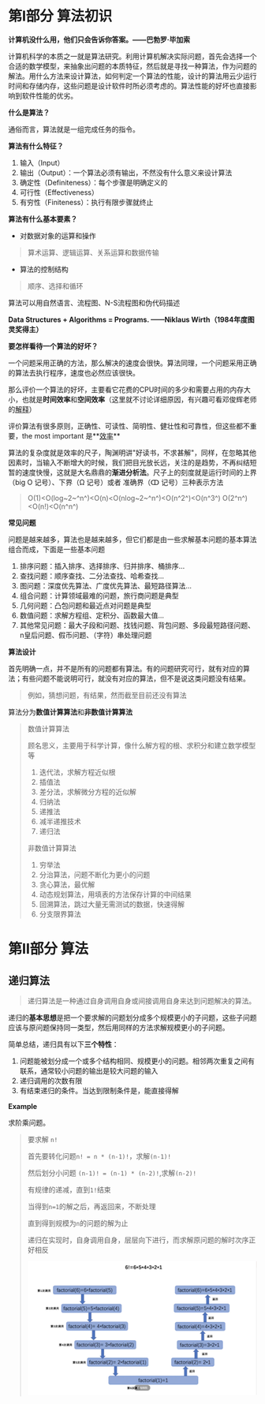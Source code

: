 # 第Ⅰ部分 算法初识

**计算机没什么用，他们只会告诉你答案。——巴勃罗·毕加索**

计算机科学的本质之一就是算法研究。利用计算机解决实际问题，首先会选择一个合适的数学模型，来抽象出问题的本质特征，然后就是寻找一种算法，作为问题的解法。用什么方法来设计算法，如何判定一个算法的性能，设计的算法用云少运行时间和存储内存，这些问题是设计软件时所必须考虑的。算法性能的好坏也直接影响到软件性能的优劣。

**什么是算法？**

通俗而言，算法就是一组完成任务的指令。

**算法有什么特征？**

1. 输入（Input）
2. 输出（Output）：一个算法必须有输出，不然没有什么意义来设计算法
3. 确定性（Definiteness）：每个步骤是明确定义的
4. 可行性（Effectiveness）
5. 有穷性（Finiteness）：执行有限步骤就终止

**算法有什么基本要素？**

- 对数据对象的运算和操作
> 算术运算、逻辑运算、关系运算和数据传输
- 算法的控制结构
> 顺序、选择和循环

算法可以用自然语言、流程图、N-S流程图和伪代码描述

**Data Structures + Algorithms  = Programs. ——Niklaus Wirth（1984年度图灵奖得主）**

**要怎样看待一个算法的好坏？**

一个问题采用正确的方法，那么解决的速度会很快。算法同理，一个问题采用正确的算法去执行程序，速度也必然应该很快。

那么评价一个算法的好坏，主要看它花费的CPU时间的多少和需要占用的内存大小，也就是**时间效率**和**空间效率**（这里就不讨论详细原因，有兴趣可看邓俊辉老师的[解释](https://www.bilibili.com/video/BV1hJ411S7wU?p=4&vd_source=4fe602163e123a42d52b1a7672e94c9a)）

评价算法有很多原则，正确性、可读性、简明性、健壮性和可靠性，但这些都不重要，the most important 是**<u>效率</u>**

算法的复杂度就是效率的尺子，陶渊明讲"好读书，不求甚解"，同样，在忽略其他因素时，当输入不断增大的时候，我们把目光放长远，关注的是趋势，不再纠结短暂的速度快慢，这就是大名鼎鼎的**渐进分析法**。尺子上的刻度就是运行时间的上界（big O 记号）、下界（Ω 记号）或者 准确界（ↀ 记号）三种表示方法

> O(1)<O(log~2~^n^)<O(n)<O(nlog~2~^n^)<O(n^2^)<O(n^3^)
> O(2^n^)<O(n!)<O(n^n^)

**常见问题**

问题是越来越多，算法也是越来越多，但它们都是由一些求解基本问题的基本算法组合而成，下面是一些基本问题

1. 排序问题：插入排序、选择排序、归并排序、桶排序...
2. 查找问题：顺序查找、二分法查找、哈希查找...
3. 图问题：深度优先算法、广度优先算法、最短路径算法...
4. 组合问题：计算领域最难的问题，旅行商问题是典型
5. 几何问题：凸包问题和最近点对问题是典型
6. 数值问题：求解方程组、定积分、函数最大值...
7. 其他常见问题：最大子段和问题、找钱问题、背包问题、多段最短路径问题、n皇后问题、假币问题、（字符）串处理问题

**算法设计**

首先明确一点，并不是所有的问题都有算法。有的问题研究可行，就有对应的算法；有些问题不能说明可行，就没有对应的算法，但不是说这类问题没有结果。

> 例如，猜想问题，有结果，然而截至目前还没有算法

算法分为**数值计算算法**和**非数值计算算法**

> 数值计算算法
>
> 顾名思义，主要用于科学计算，像什么解方程的根、求积分和建立数学模型等
>
> 1. 迭代法，求解方程近似根
> 2. 插值法
> 3. 差分法，求解微分方程的近似解
> 4. 归纳法
> 5. 递推法
> 6. 减半递推技术
> 7. 递归法
>
> 非数值计算算法
>
> 1. 穷举法
> 2. 分治算法，问题不断化为更小的问题
> 3. 贪心算法，最优解
> 4. 动态规划算法，用填表的方法保存计算的中间结果
> 5. 回溯算法，跳过大量无需测试的数据，快速得解
> 6. 分支限界算法

# 第Ⅱ部分 算法

## 递归算法

>  递归算法是一种通过自身调用自身或间接调用自身来达到问题解决的算法。

递归的**基本思想**是把一个要求解的问题划分成多个规模更小的子问题，这些子问题应该与原问题保持同一类型，然后用同样的方法求解规模更小的子问题。

简单总结，递归具有以下**三个特性**：

1. 问题能被划分成一个或多个结构相同、规模更小的问题。相邻两次重复之间有联系，通常较小问题的输出是较大问题的输入
2. 递归调用的次数有限
3. 有结束递归的条件。当达到限制条件是，能直接得解

**Example**

求阶乘问题。

> 要求解 `n!` 
>
> 首先要转化问题`n! = n * (n-1)!`，求解`(n-1)!`
>
> 然后划分小问题 `(n-1)! = (n-1) * (n-2)!`,求解`(n-2)!`
>
> 有规律的递减，直到`1!`结束
>
> 当得到`n=1`的解之后，再返回来，不断处理
>
> 直到得到规模为`n`的问题的解为止
>
> 递归在实现时，自身调用自身，层层向下进行，而求解原问题的解时次序正好相反
>
> ![阶乘](https://github.com/Lconfident/Pictures/blob/main/%E5%AD%A6%E4%B9%A0%E7%9B%B8%E5%85%B3/%E9%98%B6%E4%B9%98%E9%80%92%E5%BD%92.png)

